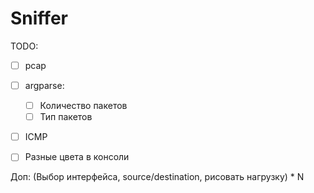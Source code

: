 # Sniffer

TODO:
- [ ] pcap
- [ ] argparse:
    - [ ] Количество пакетов
    - [ ] Тип пакетов
- [ ] ICMP
- [ ] Разные цвета в консоли
    

Доп:
    (Выбор интерфейса, source/destination, рисовать нагрузку) * N
    